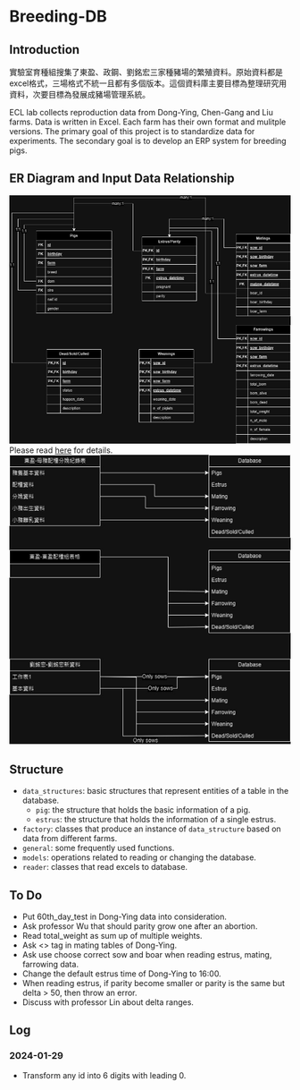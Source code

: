 # Breeding-DB

## Introduction

實驗室育種組搜集了東盈、政鋼、劉銘宏三家種豬場的繁殖資料。原始資料都是excel格式，三場格式不統一且都有多個版本。這個資料庫主要目標為整理研究用資料，次要目標為發展成豬場管理系統。

ECL lab collects reproduction data from Dong-Ying, Chen-Gang and Liu farms. Data is written in Excel. Each farm has their own format and mulitple versions. The primary goal of this project is to standardize data for experiments. The secondary goal is to develop an ERP system for breeding pigs.

## ER Diagram and Input Data Relationship
![image](https://github.com/jack2012aa/breeding_db/blob/master/drawings/ER.jpg)\
Please read [here](https://github.com/jack2012aa/breeding_db/tree/master/models) for details.\
![image](https://github.com/jack2012aa/breeding_db/blob/master/drawings/CSVtoDB.jpg)

## Structure

* `data_structures`: basic structures that represent entities of a table in the database.
    * `pig`: the structure that holds the basic information of a pig.
    * `estrus`: the structure that holds the information of a single estrus.
* `factory`: classes that produce an instance of `data_structure` based on data from different farms.
* `general`: some frequently used functions.
* `models`: operations related to reading or changing the database.
* `reader`: classes that read excels to database.

## To Do
* Put 60th_day_test in Dong-Ying data into consideration.
* Ask professor Wu that should parity grow one after an abortion.
* Read total_weight as sum up of multiple weights.
* Ask <> tag in mating tables of Dong-Ying.
* Ask use choose correct sow and boar when reading estrus, mating, farrowing data.
* Change the default estrus time of Dong-Ying to 16:00.
* When reading estrus, if parity become smaller or parity is the same but delta > 50, then throw an error.
* Discuss with professor Lin about delta ranges.

## Log

### 2024-01-29
* Transform any id into 6 digits with leading 0.